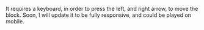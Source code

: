 It requires a keyboard, in order to press the left, and right arrow, to move the block.
Soon, I will update it to be fully responsive, and could be played on mobile.
